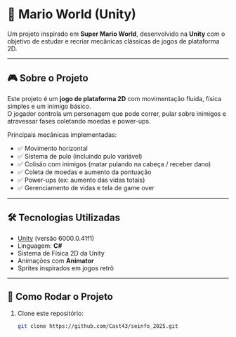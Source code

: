 # 🍄 Mario World (Unity)

Um projeto inspirado em **Super Mario World**, desenvolvido na **Unity** com o objetivo de estudar e recriar mecânicas clássicas de jogos de plataforma 2D.

---

## 🎮 Sobre o Projeto

Este projeto é um **jogo de plataforma 2D** com movimentação fluida, física simples e um inimigo básico.  
O jogador controla um personagem que pode correr, pular sobre inimigos e atravessar fases coletando moedas e power-ups.

Principais mecânicas implementadas:
- ✅ Movimento horizontal 
- ✅ Sistema de pulo (incluindo pulo variável)  
- ✅ Colisão com inimigos (matar pulando na cabeça / receber dano)  
- ✅ Coleta de moedas e aumento da pontuação  
- ✅ Power-ups (ex: aumento das vidas totais)  
- ✅ Gerenciamento de vidas e tela de game over  

---

## 🛠️ Tecnologias Utilizadas

- [Unity](https://unity.com/) (versão 6000.0.41f1)
- Linguagem: **C#**  
- Sistema de Física 2D da Unity  
- Animações com **Animator**  
- Sprites inspirados em jogos retrô  

---

## 🚀 Como Rodar o Projeto

1. Clone este repositório:
   ```bash
   git clone https://github.com/Cast43/seinfo_2025.git
